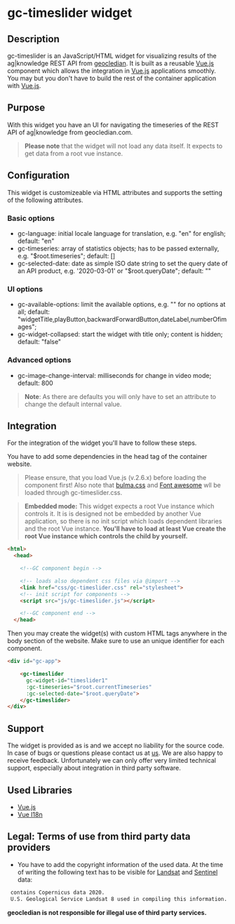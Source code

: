 # gc-timeslider widget
## Description
gc-timeslider is an JavaScript/HTML widget for visualizing results of the ag|knowledge REST API from [geocledian](https://www.geocledian.com).
It is built as a reusable [Vue.js](https://www.vuejs.org) component which allows the integration in [Vue.js](https://www.vuejs.org) applications smoothly. 
You may but you don't have to build the rest of the container application with [Vue.js](https://www.vuejs.org).

## Purpose
With this widget you have an UI for navigating the timeseries of the REST API of ag|knowledge from geocledian.com.
> **Please note** that the widget will not load any data itself. It expects to get data from a root vue instance.

## Configuration
This widget is customizeable via HTML attributes and supports the setting of the following attributes.

### Basic options
- gc-language: initial locale language for translation, e.g. "en" for english; default: "en"
- gc-timeseries: array of statistics objects; has to be passed externally, e.g. "$root.timeseries"; default: []
- gc-selected-date: date as simple ISO date string to set the query date of an API product, e.g. '2020-03-01' or "$root.queryDate"; default: ""

### UI options
- gc-available-options: limit the available options, e.g. "" for no options at all; default: "widgetTitle,playButton,backwardForwardButton,dateLabel,numberOfimages";
- gc-widget-collapsed: start the widget with title only; content is hidden; default: "false"

### Advanced options
- gc-image-change-interval: milliseconds for change in video mode; default: 800
  
> __Note__: As there are defaults you will only have to set an attribute to change the default internal value.

## Integration
For the integration of the widget you'll have to follow these steps.

You have to add some dependencies in the head tag of the container website. 
>Please ensure, that you load Vue.js (v.2.6.x) before loading the component first!
Also note that <a href="www.bulma.org">bulma.css</a> and <a href="www.fontawesome.org">Font awesome</a> wll be loaded through gc-timeslider.css.

> __Embedded mode:__ This widget expects a root Vue instance which controls it. It is is designed not be embedded by another Vue application, so there is no init script which loads dependent libraries and the root Vue instance. __You'll have to load at least Vue create the root Vue instance which controls the child by yourself.__ 


```html
<html>
  <head>

    <!--GC component begin -->

    <!-- loads also dependent css files via @import -->
    <link href="css/gc-timeslider.css" rel="stylesheet">
    <!-- init script for components -->
    <script src="js/gc-timeslider.js"></script> 

    <!--GC component end -->
  </head>
```

Then you may create the widget(s) with custom HTML tags anywhere in the body section of the website. Make sure to use an unique identifier for each component.

```html
<div id="gc-app">

    <gc-timeslider 
      gc-widget-id="timeslider1"
      :gc-timeseries="$root.currentTimeseries"
      :gc-selected-date="$root.queryDate">
    </gc-timeslider>
</div>
```

## Support
The widget is provided as is and we accept no liability for the source code. In case of bugs or questions please contact us at [us](mailto:info@geocledian.com). We are also happy to receive feedback. Unfortunately we can only offer very limited technical support, especially about integration in third party software.

## Used Libraries
- [Vue.js](https://www.vuejs.org)
- [Vue I18n](https://kazupon.github.io/vue-i18n/)

## Legal: Terms of use from third party data providers
- You have to add the copyright information of the used data. At the time of writing the following text has to be visible for [Landsat](https://www.usgs.gov/information-policies-and-instructions/crediting-usgs) and [Sentinel](https://scihub.copernicus.eu/twiki/pub/SciHubWebPortal/TermsConditions/TC_Sentinel_Data_31072014.pdf) data:

```html
 contains Copernicus data 2020.
 U.S. Geological Service Landsat 8 used in compiling this information.
```

**geocledian is not responsible for illegal use of third party services.**
